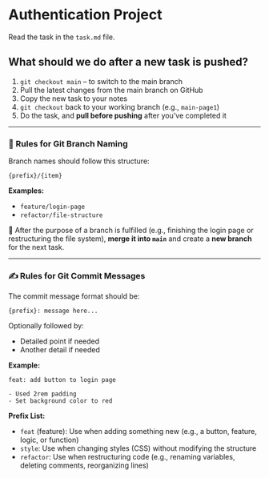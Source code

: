 # Authentication Project

Read the task in the `task.md` file.

## What should we do after a new task is pushed?

1. `git checkout main` – to switch to the main branch
2. Pull the latest changes from the main branch on GitHub
3. Copy the new task to your notes
4. `git checkout` back to your working branch (e.g., `main-page1`)
5. Do the task, and **pull before pushing** after you've completed it

---

### 📂 Rules for Git Branch Naming

Branch names should follow this structure:

```
{prefix}/{item}
```

**Examples:**

- `feature/login-page`
- `refactor/file-structure`

🔁 After the purpose of a branch is fulfilled (e.g., finishing the login page or restructuring the file system),
**merge it into `main`** and create a **new branch** for the next task.

---

### ✍️ Rules for Git Commit Messages

The commit message format should be:

```
{prefix}: message here...
```

Optionally followed by:

- Detailed point if needed
- Another detail if needed

**Example:**

```
feat: add button to login page

- Used 2rem padding
- Set background color to red
```

**Prefix List:**

- `feat` (feature): Use when adding something new (e.g., a button, feature, logic, or function)
- `style`: Use when changing styles (CSS) without modifying the structure
- `refactor`: Use when restructuring code (e.g., renaming variables, deleting comments, reorganizing lines)
